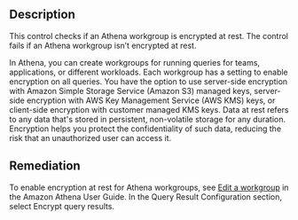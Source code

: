 ## Description

This control checks if an Athena workgroup is encrypted at rest. The control fails if an Athena workgroup isn’t encrypted at rest.

In Athena, you can create workgroups for running queries for teams, applications, or different workloads. Each workgroup has a setting to enable encryption on all queries. You have the option to use server-side encryption with Amazon Simple Storage Service (Amazon S3) managed keys, server-side encryption with AWS Key Management Service (AWS KMS) keys, or client-side encryption with customer managed KMS keys. Data at rest refers to any data that's stored in persistent, non-volatile storage for any duration. Encryption helps you protect the confidentiality of such data, reducing the risk that an unauthorized user can access it.

## Remediation

To enable encryption at rest for Athena workgroups, see [Edit a workgroup](https://docs.aws.amazon.com/athena/latest/ug/workgroups-create-update-delete.html#editing-workgroups) in the Amazon Athena User Guide. In the Query Result Configuration section, select Encrypt query results.